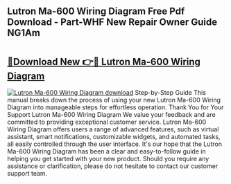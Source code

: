 ## Lutron Ma-600 Wiring Diagram Free Pdf Download - Part-WHF New Repair Owner Guide NG1Am

# <h2><a href="http://dfi0vh.blite.top/?on=Lutron+Ma-600+Wiring+Diagram">🔗Download New 👉🔴 Lutron Ma-600 Wiring Diagram</a></h2>

[![Lutron Ma-600 Wiring Diagram download](https://i.imgur.com/lujVjoI.png)](http://dfi0vh.blite.top/?on=Lutron+Ma-600+Wiring+Diagram)
Step-by-Step Guide This manual breaks down the process of using your new Lutron Ma-600 Wiring Diagram into manageable steps for effortless operation. Thank You for Your Support Lutron Ma-600 Wiring Diagram We value your feedback and are committed to providing exceptional customer service. Lutron Ma-600 Wiring Diagram offers users a range of advanced features, such as virtual assistant, smart notifications, customizable widgets, and automated tasks, all easily controlled through the user interface. It's our hope that the Lutron Ma-600 Wiring Diagram has been a clear and easy-to-follow guide in helping you get started with your new product. Should you require any assistance or clarification, please do not hesitate to contact our customer support team.
